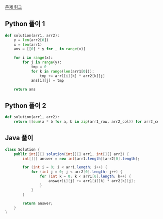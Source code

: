 [문제 링크](https://programmers.co.kr/learn/courses/30/lessons/12949?language=python3)


## Python 풀이 1
```python
def solution(arr1, arr2):
    y = len(arr2[0])
    x = len(arr1)
    ans = [[0] * y for _ in range(x)]

    for i in range(x):
        for j in range(y):
            tmp = 0
            for k in range(len(arr1[0])):
                tmp += arr1[i][k] * arr2[k][j]
            ans[i][j] = tmp

    return ans
```

## Python 풀이 2
```python
def solution(arr1, arr2):    
    return [[sum(a * b for a, b in zip(arr1_row, arr2_col)) for arr2_col in zip(*arr2)] for arr1_row in arr1]
```

## Java 풀이
```java
class Solution {
    public int[][] solution(int[][] arr1, int[][] arr2) {
        int[][] answer = new int[arr1.length][arr2[0].length];

        for (int i = 0; i < arr1.length; i++) {
            for (int j = 0; j < arr2[0].length; j++) {
                for (int k = 0; k < arr1[0].length; k++) {
                    answer[i][j] += arr1[i][k] * arr2[k][j];
                }
            }
        }

        return answer;
    }
}
```